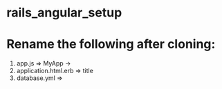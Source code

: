 # rails_angular_setup

Rename the following after cloning:
====================================
1. app.js => MyApp -> <new name>
2. application.html.erb => title
3. database.yml => <new name>